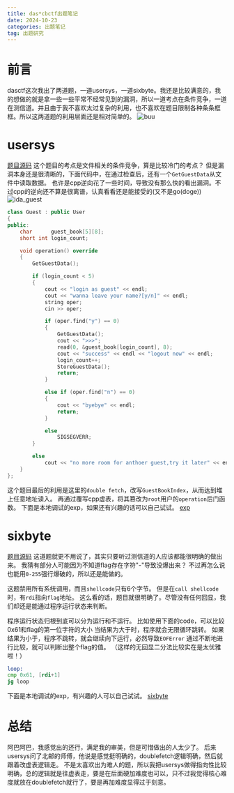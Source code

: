 ```yaml
---
title: das*cbctf出题笔记
date: 2024-10-23
categories: 出题笔记
tag: 出题研究
---
```

# 前言
dasctf这次我出了两道题，一道usersys，一道sixbyte。我还是比较满意的，我的想做的就是拿一些一些平常不经常见到的漏洞，所以一道考点在条件竞争，一道在测信道。并且由于我不喜欢太过复杂的利用，也不喜欢在题目限制各种条条框框。所以这两道题的利用层面还是相对简单的。
![buu](buu.png)

# usersys
[题目源码](usersys.cpp)
这个题目的考点是文件相关的条件竞争，算是比较冷门的考点？
但是漏洞本身还是很清晰的，下面代码中，在通过检查后，还有一个`GetGuestData`从文件中读取数据。
也许是cpp逆向花了一些时间，导致没有那么快的看出漏洞。不过cpp的逆向还不算是很离谱，认真看看还是能接受的(又不是go(doge))
![ida_guest](ida_guest.png)
```cpp
class Guest : public User
{
public:
    char      guest_book[5][8];
    short int login_count;

    void operation() override
    {
        GetGuestData();

        if (login_count < 5)
        {
            cout << "login as guest" << endl;
            cout << "wanna leave your name?[y/n]" << endl;
            string oper;
            cin >> oper;

            if (oper.find("y") == 0)
            {
                GetGuestData();
                cout << ">>>";
                read(0, &guest_book[login_count], 8);
                cout << "success" << endl << "logout now" << endl;
                login_count++;
                StoreGuestData();
                return;
            }

            else if (oper.find("n") == 0)
            {
                cout << "byebye" << endl;
                return;
            }

            else
                SIGSEGVERR;
        }

        else
            cout << "no more room for anthoer guest,try it later" << endl;
    }
};
```
这个题目最后的利用是这里的`double fetch`，改写`GuestBookIndex`，从而达到堆上任意地址读入。
再通过覆写cpp虚表，将其篡改为`root`用户的`operation`后门函数。
下面是本地调试的exp，如果还有兴趣的话可以自己试试。
[exp](usersys.py)

# sixbyte
[题目源码](sixbyte.c)
这道题就更不用说了，其实只要听过测信道的人应该都能很明确的做出来。
我猜有部分人可能因为不知道flag存在字符"-"导致没爆出来？
不过再怎么说也能用`0-255`强行爆破的，所以还是能做的。

这题禁用所有系统调用，而且`shellcode`只有6个字节。
但是在`call shellcode`时，有`rdi`指向`flag`地址。
这么看的话，题目就很明确了。尽管没有任何回显，我们却还是能通过程序运行状态来判断。

程序运行状态归根到底可以分为运行和不运行。
比如使用下面的code，可以比较0x61和flag的第一位字符的大小
当结果为大于时，程序就会无限循环跳转。
如果结果为小于，程序不跳转，就会继续向下运行，必然导致`EOFError`
通过不断地进行比较，就可以判断出整个flag的值。
（这样的无回显二分法比较实在是太优雅啦！）
```asm
loop:
cmp 0x61, [rdi+1]
jg loop
```

下面是本地调试的exp，有兴趣的人可以自己试试。
[sixbyte](sixbytes.py)

# 总结
阿巴阿巴，我感觉出的还行，满足我的审美，但是可惜做出的人太少了。
后来usersys问了北邮的师傅，他说是感觉挺明确的，doublefetch逻辑明确，然后就跟着改虚表逻辑走。
不是太喜欢出为难人的题，所以我把usersys做得指向性比较明确，总的逻辑就是往虚表走，要是在后面硬加难度也可以，只不过我觉得核心难度就放在doublefetch就行了，要是再加难度显得过于刻意。
